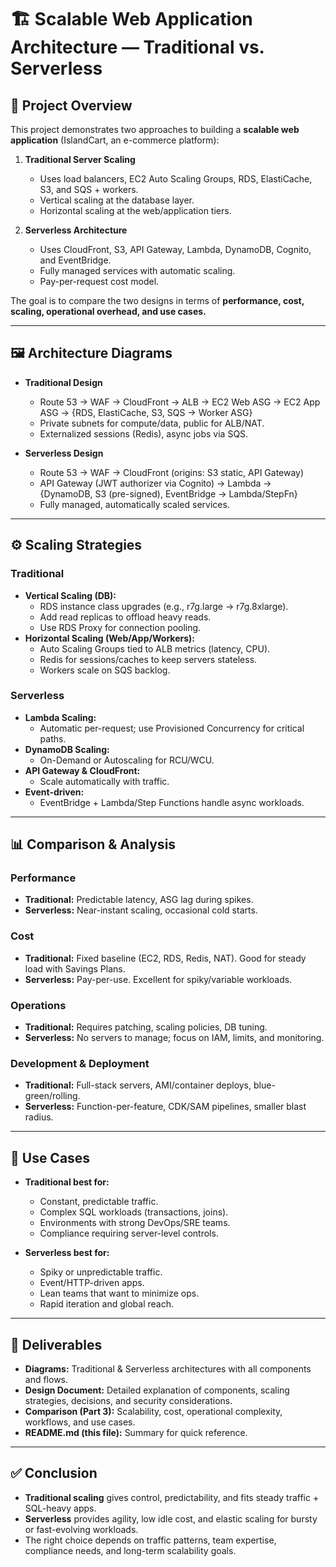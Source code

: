 # 🏗️ Scalable Web Application Architecture — Traditional vs. Serverless

## 📌 Project Overview
This project demonstrates two approaches to building a **scalable web application** (IslandCart, an e-commerce platform):

1. **Traditional Server Scaling**
   - Uses load balancers, EC2 Auto Scaling Groups, RDS, ElastiCache, S3, and SQS + workers.
   - Vertical scaling at the database layer.
   - Horizontal scaling at the web/application tiers.

2. **Serverless Architecture**
   - Uses CloudFront, S3, API Gateway, Lambda, DynamoDB, Cognito, and EventBridge.
   - Fully managed services with automatic scaling.
   - Pay-per-request cost model.

The goal is to compare the two designs in terms of **performance, cost, scaling, operational overhead, and use cases.**

---

## 🖼️ Architecture Diagrams
- **Traditional Design**
  - Route 53 → WAF → CloudFront → ALB → EC2 Web ASG → EC2 App ASG → {RDS, ElastiCache, S3, SQS → Worker ASG}
  - Private subnets for compute/data, public for ALB/NAT.
  - Externalized sessions (Redis), async jobs via SQS.

- **Serverless Design**
  - Route 53 → WAF → CloudFront (origins: S3 static, API Gateway)
  - API Gateway (JWT authorizer via Cognito) → Lambda → {DynamoDB, S3 (pre-signed), EventBridge → Lambda/StepFn}
  - Fully managed, automatically scaled services.

---

## ⚙️ Scaling Strategies

### Traditional
- **Vertical Scaling (DB):**
  - RDS instance class upgrades (e.g., r7g.large → r7g.8xlarge).
  - Add read replicas to offload heavy reads.
  - Use RDS Proxy for connection pooling.
- **Horizontal Scaling (Web/App/Workers):**
  - Auto Scaling Groups tied to ALB metrics (latency, CPU).
  - Redis for sessions/caches to keep servers stateless.
  - Workers scale on SQS backlog.

### Serverless
- **Lambda Scaling:**
  - Automatic per-request; use Provisioned Concurrency for critical paths.
- **DynamoDB Scaling:**
  - On-Demand or Autoscaling for RCU/WCU.
- **API Gateway & CloudFront:**
  - Scale automatically with traffic.
- **Event-driven:**
  - EventBridge + Lambda/Step Functions handle async workloads.

---

## 📊 Comparison & Analysis

### Performance
- **Traditional:** Predictable latency, ASG lag during spikes.
- **Serverless:** Near-instant scaling, occasional cold starts.

### Cost
- **Traditional:** Fixed baseline (EC2, RDS, Redis, NAT). Good for steady load with Savings Plans.
- **Serverless:** Pay-per-use. Excellent for spiky/variable workloads.

### Operations
- **Traditional:** Requires patching, scaling policies, DB tuning.
- **Serverless:** No servers to manage; focus on IAM, limits, and monitoring.

### Development & Deployment
- **Traditional:** Full-stack servers, AMI/container deploys, blue-green/rolling.
- **Serverless:** Function-per-feature, CDK/SAM pipelines, smaller blast radius.

---

## 🎯 Use Cases

- **Traditional best for:**
  - Constant, predictable traffic.
  - Complex SQL workloads (transactions, joins).
  - Environments with strong DevOps/SRE teams.
  - Compliance requiring server-level controls.

- **Serverless best for:**
  - Spiky or unpredictable traffic.
  - Event/HTTP-driven apps.
  - Lean teams that want to minimize ops.
  - Rapid iteration and global reach.

---

## 📂 Deliverables
- **Diagrams:** Traditional & Serverless architectures with all components and flows.
- **Design Document:** Detailed explanation of components, scaling strategies, decisions, and security considerations.
- **Comparison (Part 3):** Scalability, cost, operational complexity, workflows, and use cases.
- **README.md (this file):** Summary for quick reference.

---

## ✅ Conclusion
- **Traditional scaling** gives control, predictability, and fits steady traffic + SQL-heavy apps.  
- **Serverless** provides agility, low idle cost, and elastic scaling for bursty or fast-evolving workloads.  
- The right choice depends on traffic patterns, team expertise, compliance needs, and long-term scalability goals.